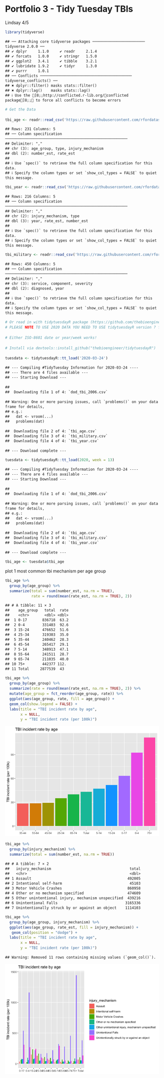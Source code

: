 Portfolio 3 - Tidy Tuesday TBIs
================
Lindsay
4/5

``` r
library(tidyverse)
```

    ## ── Attaching core tidyverse packages ──────────────────────── tidyverse 2.0.0 ──
    ## ✔ dplyr     1.1.0     ✔ readr     2.1.4
    ## ✔ forcats   1.0.0     ✔ stringr   1.5.0
    ## ✔ ggplot2   3.4.1     ✔ tibble    3.2.1
    ## ✔ lubridate 1.9.2     ✔ tidyr     1.3.0
    ## ✔ purrr     1.0.1     
    ## ── Conflicts ────────────────────────────────────────── tidyverse_conflicts() ──
    ## ✖ dplyr::filter() masks stats::filter()
    ## ✖ dplyr::lag()    masks stats::lag()
    ## ℹ Use the ]8;;http://conflicted.r-lib.org/conflicted package]8;; to force all conflicts to become errors

``` r
# Get the Data

tbi_age <- readr::read_csv('https://raw.githubusercontent.com/rfordatascience/tidytuesday/master/data/2020/2020-03-24/tbi_age.csv')
```

    ## Rows: 231 Columns: 5
    ## ── Column specification ────────────────────────────────────────────────────────
    ## Delimiter: ","
    ## chr (3): age_group, type, injury_mechanism
    ## dbl (2): number_est, rate_est
    ## 
    ## ℹ Use `spec()` to retrieve the full column specification for this data.
    ## ℹ Specify the column types or set `show_col_types = FALSE` to quiet this message.

``` r
tbi_year <- readr::read_csv('https://raw.githubusercontent.com/rfordatascience/tidytuesday/master/data/2020/2020-03-24/tbi_year.csv')
```

    ## Rows: 216 Columns: 5
    ## ── Column specification ────────────────────────────────────────────────────────
    ## Delimiter: ","
    ## chr (2): injury_mechanism, type
    ## dbl (3): year, rate_est, number_est
    ## 
    ## ℹ Use `spec()` to retrieve the full column specification for this data.
    ## ℹ Specify the column types or set `show_col_types = FALSE` to quiet this message.

``` r
tbi_military <- readr::read_csv('https://raw.githubusercontent.com/rfordatascience/tidytuesday/master/data/2020/2020-03-24/tbi_military.csv')
```

    ## Rows: 450 Columns: 5
    ## ── Column specification ────────────────────────────────────────────────────────
    ## Delimiter: ","
    ## chr (3): service, component, severity
    ## dbl (2): diagnosed, year
    ## 
    ## ℹ Use `spec()` to retrieve the full column specification for this data.
    ## ℹ Specify the column types or set `show_col_types = FALSE` to quiet this message.

``` r
# Or read in with tidytuesdayR package (https://github.com/thebioengineer/tidytuesdayR)
# PLEASE NOTE TO USE 2020 DATA YOU NEED TO USE tidytuesdayR version ? from GitHub

# Either ISO-8601 date or year/week works!

# Install via devtools::install_github("thebioengineer/tidytuesdayR")

tuesdata <- tidytuesdayR::tt_load('2020-03-24')
```

    ## --- Compiling #TidyTuesday Information for 2020-03-24 ----
    ## --- There are 4 files available ---
    ## --- Starting Download ---

    ## 
    ##  Downloading file 1 of 4: `dod_tbi_2006.csv`

    ## Warning: One or more parsing issues, call `problems()` on your data frame for details,
    ## e.g.:
    ##   dat <- vroom(...)
    ##   problems(dat)

    ##  Downloading file 2 of 4: `tbi_age.csv`
    ##  Downloading file 3 of 4: `tbi_military.csv`
    ##  Downloading file 4 of 4: `tbi_year.csv`

    ## --- Download complete ---

``` r
tuesdata <- tidytuesdayR::tt_load(2020, week = 13)
```

    ## --- Compiling #TidyTuesday Information for 2020-03-24 ----
    ## --- There are 4 files available ---
    ## --- Starting Download ---

    ## 
    ##  Downloading file 1 of 4: `dod_tbi_2006.csv`

    ## Warning: One or more parsing issues, call `problems()` on your data frame for details,
    ## e.g.:
    ##   dat <- vroom(...)
    ##   problems(dat)

    ##  Downloading file 2 of 4: `tbi_age.csv`
    ##  Downloading file 3 of 4: `tbi_military.csv`
    ##  Downloading file 4 of 4: `tbi_year.csv`

    ## --- Download complete ---

``` r
tbi_age <- tuesdata$tbi_age
```

plot 1 most common tbi mechanism per age group

``` r
tbi_age %>% 
  group_by(age_group) %>% 
  summarize(total = sum(number_est, na.rm = TRUE),
            rate = round(mean(rate_est, na.rm = TRUE), 2))
```

    ## # A tibble: 11 × 3
    ##    age_group   total  rate
    ##    <chr>       <dbl> <dbl>
    ##  1 0-17       836718  63.2
    ##  2 0-4        331403  92.6
    ##  3 15-24      476652  51.6
    ##  4 25-34      319303  35.0
    ##  5 35-44      240462  28.3
    ##  6 45-54      265417  29.1
    ##  7 5-14       348913  47.1
    ##  8 55-64      241511  28.7
    ##  9 65-74      211035  40.0
    ## 10 75+        442377 112. 
    ## 11 Total     2877539  43

``` r
tbi_age %>% 
  group_by(age_group) %>% 
  summarize(rate = round(mean(rate_est, na.rm = TRUE), 2)) %>% 
  mutate(age_group = fct_reorder(age_group, rate)) %>% 
  ggplot(aes(age_group, rate, fill = age_group)) + 
  geom_col(show.legend = FALSE) +
  labs(title = "TBI incident rate by age",
       x = NULL,
       y = "TBI incident rate (per 100k)")
```

![](portfolio3_files/figure-gfm/unnamed-chunk-4-1.png)<!-- -->

``` r
tbi_age %>% 
  group_by(injury_mechanism) %>% 
  summarize(total = sum(number_est, na.rm = TRUE))
```

    ## # A tibble: 7 × 2
    ##   injury_mechanism                                    total
    ##   <chr>                                               <dbl>
    ## 1 Assault                                            492005
    ## 2 Intentional self-harm                               45103
    ## 3 Motor Vehicle Crashes                              860958
    ## 4 Other or no mechanism specified                    474609
    ## 5 Other unintentional injury, mechanism unspecified  439216
    ## 6 Unintentional Falls                               3165336
    ## 7 Unintentionally struck by or against an object    1114103

``` r
tbi_age %>% 
  group_by(age_group, injury_mechanism) %>% 
  ggplot(aes(age_group, rate_est, fill = injury_mechanism)) + 
   geom_col(position = "dodge") +
  labs(title = "TBI incident rate by age", 
       x = NULL,
       y = "TBI incident rate (per 100k)")
```

    ## Warning: Removed 11 rows containing missing values (`geom_col()`).

![](portfolio3_files/figure-gfm/unnamed-chunk-6-1.png)<!-- -->
